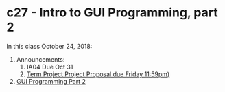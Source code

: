 # c27 - Intro to GUI Programming, part 2

In this class October 24, 2018:

1. Announcements:
   1. IA04 Due Oct 31
   1. [Term Project Project Proposal due Friday  11:59pm)](https://github.com/mis407f18/mis407f18-Group-Assignments/tree/master/FinalProject)
1. [GUI Programming Part 2](1.more-gui.md)

